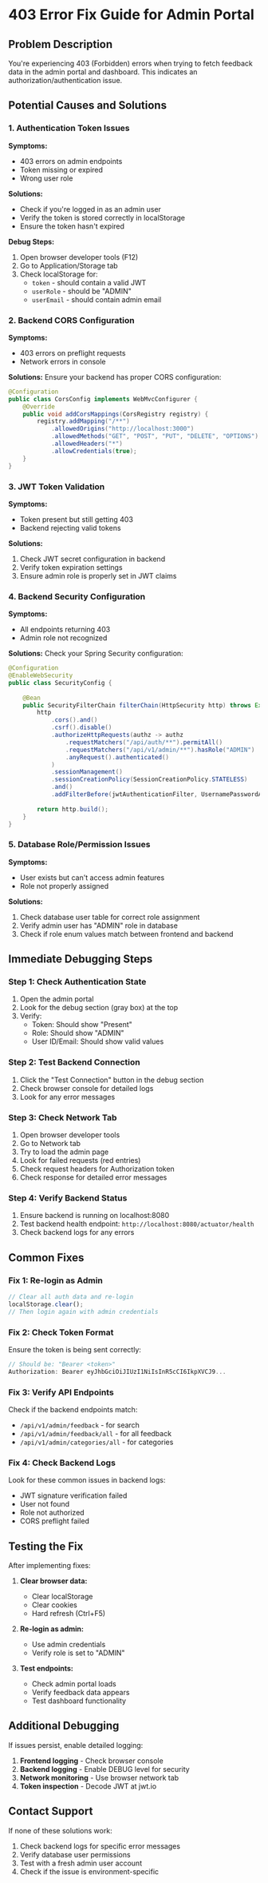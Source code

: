 # 403 Error Fix Guide for Admin Portal

## Problem Description
You're experiencing 403 (Forbidden) errors when trying to fetch feedback data in the admin portal and dashboard. This indicates an authorization/authentication issue.

## Potential Causes and Solutions

### 1. **Authentication Token Issues**

**Symptoms:**
- 403 errors on admin endpoints
- Token missing or expired
- Wrong user role

**Solutions:**
- Check if you're logged in as an admin user
- Verify the token is stored correctly in localStorage
- Ensure the token hasn't expired

**Debug Steps:**
1. Open browser developer tools (F12)
2. Go to Application/Storage tab
3. Check localStorage for:
   - `token` - should contain a valid JWT
   - `userRole` - should be "ADMIN"
   - `userEmail` - should contain admin email

### 2. **Backend CORS Configuration**

**Symptoms:**
- 403 errors on preflight requests
- Network errors in console

**Solutions:**
Ensure your backend has proper CORS configuration:

```java
@Configuration
public class CorsConfig implements WebMvcConfigurer {
    @Override
    public void addCorsMappings(CorsRegistry registry) {
        registry.addMapping("/**")
            .allowedOrigins("http://localhost:3000")
            .allowedMethods("GET", "POST", "PUT", "DELETE", "OPTIONS")
            .allowedHeaders("*")
            .allowCredentials(true);
    }
}
```

### 3. **JWT Token Validation**

**Symptoms:**
- Token present but still getting 403
- Backend rejecting valid tokens

**Solutions:**
1. Check JWT secret configuration in backend
2. Verify token expiration settings
3. Ensure admin role is properly set in JWT claims

### 4. **Backend Security Configuration**

**Symptoms:**
- All endpoints returning 403
- Admin role not recognized

**Solutions:**
Check your Spring Security configuration:

```java
@Configuration
@EnableWebSecurity
public class SecurityConfig {
    
    @Bean
    public SecurityFilterChain filterChain(HttpSecurity http) throws Exception {
        http
            .cors().and()
            .csrf().disable()
            .authorizeHttpRequests(authz -> authz
                .requestMatchers("/api/auth/**").permitAll()
                .requestMatchers("/api/v1/admin/**").hasRole("ADMIN")
                .anyRequest().authenticated()
            )
            .sessionManagement()
            .sessionCreationPolicy(SessionCreationPolicy.STATELESS)
            .and()
            .addFilterBefore(jwtAuthenticationFilter, UsernamePasswordAuthenticationFilter.class);
        
        return http.build();
    }
}
```

### 5. **Database Role/Permission Issues**

**Symptoms:**
- User exists but can't access admin features
- Role not properly assigned

**Solutions:**
1. Check database user table for correct role assignment
2. Verify admin user has "ADMIN" role in database
3. Check if role enum values match between frontend and backend

## Immediate Debugging Steps

### Step 1: Check Authentication State
1. Open the admin portal
2. Look for the debug section (gray box) at the top
3. Verify:
   - Token: Should show "Present"
   - Role: Should show "ADMIN"
   - User ID/Email: Should show valid values

### Step 2: Test Backend Connection
1. Click the "Test Connection" button in the debug section
2. Check browser console for detailed logs
3. Look for any error messages

### Step 3: Check Network Tab
1. Open browser developer tools
2. Go to Network tab
3. Try to load the admin page
4. Look for failed requests (red entries)
5. Check request headers for Authorization token
6. Check response for detailed error messages

### Step 4: Verify Backend Status
1. Ensure backend is running on localhost:8080
2. Test backend health endpoint: `http://localhost:8080/actuator/health`
3. Check backend logs for any errors

## Common Fixes

### Fix 1: Re-login as Admin
```javascript
// Clear all auth data and re-login
localStorage.clear();
// Then login again with admin credentials
```

### Fix 2: Check Token Format
Ensure the token is being sent correctly:
```javascript
// Should be: "Bearer <token>"
Authorization: Bearer eyJhbGciOiJIUzI1NiIsInR5cCI6IkpXVCJ9...
```

### Fix 3: Verify API Endpoints
Check if the backend endpoints match:
- `/api/v1/admin/feedback` - for search
- `/api/v1/admin/feedback/all` - for all feedback
- `/api/v1/admin/categories/all` - for categories

### Fix 4: Check Backend Logs
Look for these common issues in backend logs:
- JWT signature verification failed
- User not found
- Role not authorized
- CORS preflight failed

## Testing the Fix

After implementing fixes:

1. **Clear browser data:**
   - Clear localStorage
   - Clear cookies
   - Hard refresh (Ctrl+F5)

2. **Re-login as admin:**
   - Use admin credentials
   - Verify role is set to "ADMIN"

3. **Test endpoints:**
   - Check admin portal loads
   - Verify feedback data appears
   - Test dashboard functionality

## Additional Debugging

If issues persist, enable detailed logging:

1. **Frontend logging** - Check browser console
2. **Backend logging** - Enable DEBUG level for security
3. **Network monitoring** - Use browser network tab
4. **Token inspection** - Decode JWT at jwt.io

## Contact Support

If none of these solutions work:
1. Check backend logs for specific error messages
2. Verify database user permissions
3. Test with a fresh admin user account
4. Check if the issue is environment-specific 